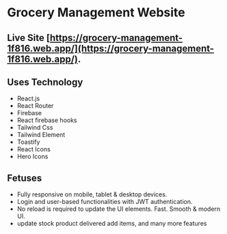 # Grocery Management Website

## Live Site [https://grocery-management-1f816.web.app/](https://grocery-management-1f816.web.app/).

## Uses Technology

- React.js
- React Router
- Firebase
- React firebase hooks
- Tailwind Css
- Tailwind Element
- Toastify
- React Icons
- Hero Icons

## Fetuses

- Fully responsive on mobile, tablet & desktop devices.
- Login and user-based functionalities with JWT authentication.
- No reload is required to update the UI elements. Fast. Smooth &
  modern UI.
- update stock product delivered add items, and many more features
